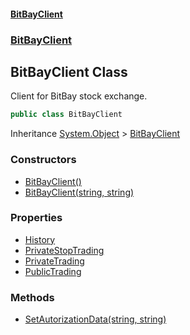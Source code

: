 #### [BitBayClient](./index.md 'index')
### [BitBayClient](./BitBayClient.md 'BitBayClient')
## BitBayClient Class
Client for BitBay stock exchange.  
```csharp
public class BitBayClient
```
Inheritance [System.Object](https://docs.microsoft.com/en-us/dotnet/api/System.Object 'System.Object') &gt; [BitBayClient](./BitBayClient-BitBayClient.md 'BitBayClient.BitBayClient')  
### Constructors
- [BitBayClient()](./BitBayClient-BitBayClient-BitBayClient().md 'BitBayClient.BitBayClient.BitBayClient()')
- [BitBayClient(string, string)](./BitBayClient-BitBayClient-BitBayClient(string_string).md 'BitBayClient.BitBayClient.BitBayClient(string, string)')
### Properties
- [History](./BitBayClient-BitBayClient-History.md 'BitBayClient.BitBayClient.History')
- [PrivateStopTrading](./BitBayClient-BitBayClient-PrivateStopTrading.md 'BitBayClient.BitBayClient.PrivateStopTrading')
- [PrivateTrading](./BitBayClient-BitBayClient-PrivateTrading.md 'BitBayClient.BitBayClient.PrivateTrading')
- [PublicTrading](./BitBayClient-BitBayClient-PublicTrading.md 'BitBayClient.BitBayClient.PublicTrading')
### Methods
- [SetAutorizationData(string, string)](./BitBayClient-BitBayClient-SetAutorizationData(string_string).md 'BitBayClient.BitBayClient.SetAutorizationData(string, string)')

